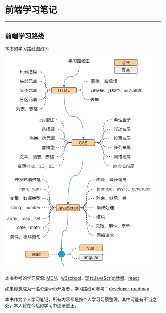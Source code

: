 # 前端学习笔记
---

## 前端学习路线

本书的学习路线图如下:

![Fig0 Roadmap](src/assets/web-roadmap.png)

本书参考的学习资源: [MDN](https://developer.mozilla.org/)、[w3school](https://www.w3school.com.cn/index.html)、[现代JavaScript教程](https://zh.javascript.info/)、[react](https://reactjs.org/)

如果你想成为一名资深web开发者，学习路线可参考：[developer-roadmap](https://github.com/kamranahmedse/developer-roadmap.git)

本书作为个人学习笔记，所有内容都是按个人学习习惯整理，其中可能有不当之处，本人将在今后的学习中逐渐更正。


